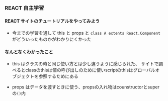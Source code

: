 ### REACT 自主学習

#### REACT サイトのチュートリアルをやってみよう

- 今までの学習を通して this と props と `class A extents React.Component`がどういったものかがわかりにくかった

#### なんとなくわかったこと

- this はクラスの時と同じ使い方とは少し違うように感じられた、
   サイトで調べるとclassのthisは値の呼び出しのために使いscriptのthisはグローバルオブジェクトを参照するためにある

- props はデータを渡すときに使う、propsの入れ物はcounstructorとsuperの`()`内

